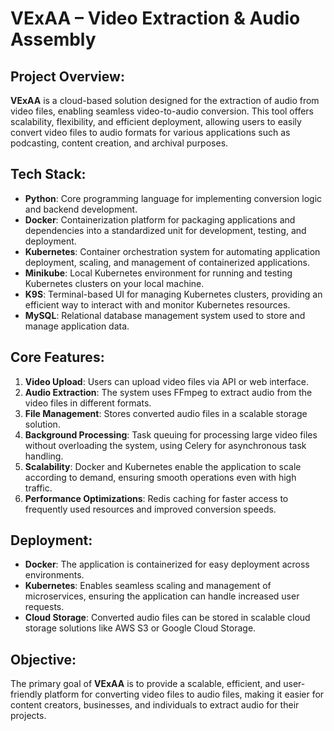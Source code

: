 # **VExAA – Video Extraction & Audio Assembly**

## **Project Overview**:

**VExAA** is a cloud-based solution designed for the extraction of audio from video files, enabling seamless video-to-audio conversion. This tool offers scalability, flexibility, and efficient deployment, allowing users to easily convert video files to audio formats for various applications such as podcasting, content creation, and archival purposes.

## **Tech Stack**:

- **Python**: Core programming language for implementing conversion logic and backend development.
- **Docker**: Containerization platform for packaging applications and dependencies into a standardized unit for development, testing, and deployment.
- **Kubernetes**: Container orchestration system for automating application deployment, scaling, and management of containerized applications.
- **Minikube**: Local Kubernetes environment for running and testing Kubernetes clusters on your local machine.
- **K9S**: Terminal-based UI for managing Kubernetes clusters, providing an efficient way to interact with and monitor Kubernetes resources.
- **MySQL**: Relational database management system used to store and manage application data.

## **Core Features**:

1. **Video Upload**: Users can upload video files via API or web interface.
2. **Audio Extraction**: The system uses FFmpeg to extract audio from the video files in different formats.
3. **File Management**: Stores converted audio files in a scalable storage solution.
4. **Background Processing**: Task queuing for processing large video files without overloading the system, using Celery for asynchronous task handling.
5. **Scalability**: Docker and Kubernetes enable the application to scale according to demand, ensuring smooth operations even with high traffic.
6. **Performance Optimizations**: Redis caching for faster access to frequently used resources and improved conversion speeds.

## **Deployment**:

- **Docker**: The application is containerized for easy deployment across environments.
- **Kubernetes**: Enables seamless scaling and management of microservices, ensuring the application can handle increased user requests.
- **Cloud Storage**: Converted audio files can be stored in scalable cloud storage solutions like AWS S3 or Google Cloud Storage.

## **Objective**:

The primary goal of **VExAA** is to provide a scalable, efficient, and user-friendly platform for converting video files to audio files, making it easier for content creators, businesses, and individuals to extract audio for their projects.
